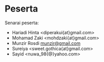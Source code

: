 Peserta
=======

Senarai peserta:

 * Hariadi Hinta <diperakui{at}gmail.com>
 * Mohamad Zaki <mohdzaki{at}gmail.com>
 * Munzir Rosdi <munzir@gmail.com>
 * Sureiya <sweet.gothica{at}gmail.com>
 * Sayid <nuwa_98{@}yahoo.com>
